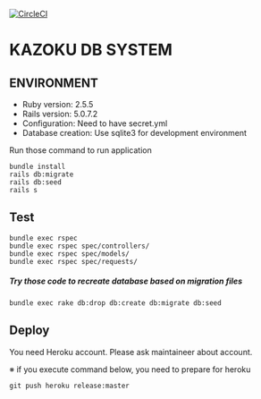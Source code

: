 [![CircleCI](https://circleci.com/gh/manma-co/kazoku-db-system.svg?style=svg)](https://circleci.com/gh/manma-co/kazoku-db-system)

# KAZOKU DB SYSTEM

## ENVIRONMENT
- Ruby version: 2.5.5
- Rails version: 5.0.7.2
- Configuration: Need to have secret.yml
- Database creation: Use sqlite3 for development environment

Run those command to run application
```
bundle install
rails db:migrate
rails db:seed
rails s
```

## Test
```
bundle exec rspec
bundle exec rspec spec/controllers/
bundle exec rspec spec/models/
bundle exec rspec spec/requests/
```

##### Try those code to recreate database based on migration files
```
bundle exec rake db:drop db:create db:migrate db:seed
```

## Deploy
You need Heroku account. Please ask maintaineer about account.

※ if you execute command below, you need to prepare for heroku

```
git push heroku release:master
```
